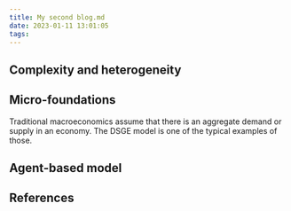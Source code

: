 ```yaml
---
title: My second blog.md
date: 2023-01-11 13:01:05
tags:
---
```


## Complexity and heterogeneity

## Micro-foundations

Traditional macroeconomics assume that there is an aggregate demand or supply in an economy. The DSGE model is one of the typical examples of those.

## Agent-based model



## References
